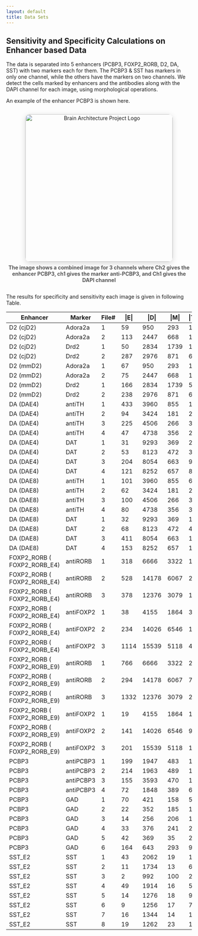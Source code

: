 ```yaml
---
layout: default
title: Data Sets
---
```


## Sensitivity and Specificity Calculations on Enhancer based Data

The data is separated into 5 enhancers  (PCBP3, FOXP2_RORB, D2, DA, SST) with two markers each for them. 
The PCBP3 & SST has markers in only one channel, while the others have the markers on two channels. 
We detect the cells marked by enhancers and the antibodies along with the DAPI channel for each image, using morphological operations. 

An example of the enhancer PCBP3 is shown here.

<div style="text-align: center; margin: 2em 0;">
  <img src="{{ '/assets/images/PCBp3_antiPCBp3.png' | relative_url }}" alt="Brain Architecture Project Logo" style="width:400px; height:auto; object-fit:contain; border-radius:12px; box-shadow:0 4px 16px rgba(0,0,0,0.15);">
  <div style="margin-top: 0.5em; color: #555; font-size: 1em;"><b>The image shows a combined image for 3 channels where Ch2 gives the enhancer PCBP3, ch1 gives the marker anti-PCBP3, and Ch1 gives the DAPI channel</b></div>
</div>

The results for specificity and sensitivity each image is given in following Table.

| **Enhancer** | **Marker** | **File#** | **\|E\|** | **\|D\|** | **\|M\|** | **\|TP\|** | **Specificity** | **Sensitivity** |
| --- | --- | --- | --- | --- | --- | --- | --- | --- |
| D2 (cjD2) | Adora2a | 1   | 59  | 950 | 293 | 17  | 0.9361 | 0.0580 |
| D2 (cjD2) | Adora2a | 2   | 113 | 2447 | 668 | 15  | 0.9449 | 0.0225 |
| D2 (cjD2) | Drd2 | 1   | 50  | 2834 | 1739 | 10  | 0.9635 | 0.0058 |
| D2 (cjD2) | Drd2 | 2   | 287 | 2976 | 871 | 65  | 0.8945 | 0.0746 |
| D2 (mmD2) | Adora2a | 1   | 67  | 950 | 293 | 19  | 0.9269 | 0.0165 |
| D2 (mmD2) | Adora2a | 2   | 75  | 2447 | 668 | 11  | 0.9640 | 0.0648 |
| D2 (mmD2) | Drd2 | 1   | 166 | 2834 | 1739 | 54  | 0.8977 | 0.0311 |
| D2 (mmD2) | Drd2 | 2   | 238 | 2976 | 871 | 62  | 0.9164 | 0.0712 |
| DA (DAE4) | antiTH | 1   | 433 | 3960 | 855 | 151 | 0.9092 | 0.0330 |
| DA (DAE4) | antiTH | 2   | 94  | 3424 | 181 | 25  | 0.9787 | 0.0783 |
| DA (DAE4) | antiTH | 3   | 225 | 4506 | 266 | 32  | 0.9545 | 0.0820 |
| DA (DAE4) | antiTH | 4   | 47  | 4738 | 356 | 20  | 0.9938 | 0.0242 |
| DA (DAE4) | DAT | 1   | 31  | 9293 | 369 | 21  | 0.9989 | 0.0569 |
| DA (DAE4) | DAT | 2   | 53  | 8123 | 472 | 38  | 0.9980 | 0.0805 |
| DA (DAE4) | DAT | 3   | 204 | 8054 | 663 | 97  | 0.9855 | 0.1463 |
| DA (DAE4) | DAT | 4   | 121 | 8252 | 657 | 88  | 0.9957 | 0.1339 |
| DA (DAE8) | antiTH | 1   | 101 | 3960 | 855 | 64  | 0.9881 | 0.0749 |
| DA (DAE8) | antiTH | 2   | 62  | 3424 | 181 | 21  | 0.9874 | 0.1160 |
| DA (DAE8) | antiTH | 3   | 100 | 4506 | 266 | 30  | 0.9835 | 0.1128 |
| DA (DAE8) | antiTH | 4   | 80  | 4738 | 356 | 33  | 0.9893 | 0.0927 |
| DA (DAE8) | DAT | 1   | 32  | 9293 | 369 | 15  | 0.9981 | 0.0407 |
| DA (DAE8) | DAT | 2   | 68  | 8123 | 472 | 41  | 0.9965 | 0.0869 |
| DA (DAE8) | DAT | 3   | 411 | 8054 | 663 | 103 | 0.9583 | 0.1554 |
| DA (DAE8) | DAT | 4   | 153 | 8252 | 657 | 107 | 0.9939 | 0.1629 |
| FOXP2_RORB ( FOXP2_RORB_E4) | antiRORB | 1   | 318 | 6666 | 3322 | 167 | 0.9548 | 0.0503 |
| FOXP2_RORB ( FOXP2_RORB_E4) | antiRORB | 2   | 528 | 14178 | 6067 | 210 | 0.9608 | 0.0346 |
| FOXP2_RORB ( FOXP2_RORB_E4) | antiRORB | 3   | 378 | 12376 | 3079 | 119 | 0.9721 | 0.0386 |
| FOXP2_RORB ( FOXP2_RORB_E4) | antiFOXP2 | 1   | 38  | 4155 | 1864 | 31  | 0.9969 | 0.0166 |
| FOXP2_RORB ( FOXP2_RORB_E4) | antiFOXP2 | 2   | 234 | 14026 | 6546 | 168 | 0.9912 | 0.0257 |
| FOXP2_RORB ( FOXP2_RORB_E4) | antiFOXP2 | 3   | 1114 | 15539 | 5118 | 499 | 0.9410 | 0.0975 |
| FOXP2_RORB ( FOXP2_RORB_E9) | antiRORB | 1   | 766 | 6666 | 3322 | 221 | 0.8370 | 0.0665 |
| FOXP2_RORB ( FOXP2_RORB_E9) | antiRORB | 2   | 294 | 14178 | 6067 | 70  | 0.9724 | 0.0115 |
| FOXP2_RORB ( FOXP2_RORB_E9) | antiRORB | 3   | 1332 | 12376 | 3079 | 278 | 0.8866 | 0.0903 |
| FOXP2_RORB ( FOXP2_RORB_E9) | antiFOXP2 | 1   | 19  | 4155 | 1864 | 17  | 0.9991 | 0.0091 |
| FOXP2_RORB ( FOXP2_RORB_E9) | antiFOXP2 | 2   | 141 | 14026 | 6546 | 92  | 0.9934 | 0.0141 |
| FOXP2_RORB ( FOXP2_RORB_E9) | antiFOXP2 | 3   | 201 | 15539 | 5118 | 108 | 0.9911 | 0.0211 |
| PCBP3 | antiPCBP3 | 1   | 199 | 1947 | 483 | 130 | 0.9529 | 0.2692 |
| PCBP3 | antiPCBP3 | 2   | 214 | 1963 | 489 | 138 | 0.9484 | 0.2822 |
| PCBP3 | antiPCBP3 | 3   | 155 | 3593 | 470 | 109 | 0.9853 | 0.2319 |
| PCBP3 | antiPCBP3 | 4   | 72  | 1848 | 389 | 62  | 0.9931 | 0.1594 |
| PCBP3 | GAD | 1   | 70  | 421 | 158 | 52  | 0.9316 | 0.3291 |
| PCBP3 | GAD | 2   | 22  | 352 | 185 | 17  | 0.9701 | 0.0919 |
| PCBP3 | GAD | 3   | 14  | 256 | 206 | 12  | 0.9600 | 0.0583 |
| PCBP3 | GAD | 4   | 33  | 376 | 241 | 29  | 0.9704 | 0.1203 |
| PCBP3 | GAD | 5   | 42  | 369 | 35  | 20  | 0.9341 | 0.5714 |
| PCBP3 | GAD | 6   | 164 | 643 | 293 | 98  | 0.8114 | 0.3345 |
| SST_E2 | SST | 1   | 43  | 2062 | 19  | 13  | 0.9853 | 0.6842 |
| SST_E2 | SST | 2   | 11  | 1734 | 13  | 6   | 0.9971 | 0.4615 |
| SST_E2 | SST | 3   | 2   | 992 | 100 | 2   | 1.0000 | 0.0200 |
| SST_E2 | SST | 4   | 49  | 1914 | 16  | 5   | 0.9752 | 0.1250 |
| SST_E2 | SST | 5   | 14  | 1276 | 18  | 9   | 0.9960 | 0.5000 |
| SST_E2 | SST | 6   | 9   | 1256 | 17  | 7   | 0.9984 | 0.4118 |
| SST_E2 | SST | 7   | 16  | 1344 | 14  | 11  | 0.9962 | 0.7857 |
| SST_E2 | SST | 8   | 19  | 1262 | 23  | 11  | 0.9935 | 0.4783 |


